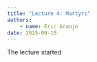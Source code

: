 ```yaml
---
title: "Lecture 4: Martyrs"
authors:
    - name: Eric Araujo
date: 2025-09-10
---
```


The lecture started